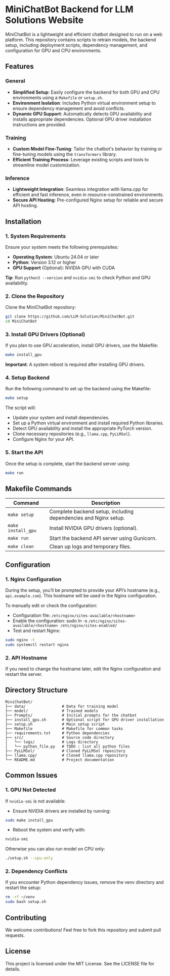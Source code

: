 # MiniChatBot Backend for LLM Solutions Website

MiniChatBot is a lightweight and efficient chatbot designed to run on a web platform. This repository contains scripts to retrain models, the backend setup, including deployment scripts, dependency management, and configuration for GPU and CPU environments.

## Features

### General

- **Simplified Setup**: Easily configure the backend for both GPU and CPU environments using a `Makefile` or `setup.sh`.
- **Environment Isolation**: Includes Python virtual environment setup to ensure dependency management and avoid conflicts.
- **Dynamic GPU Support**: Automatically detects GPU availability and installs appropriate dependencies. Optional GPU driver installation instructions are provided.

### Training

- **Custom Model Fine-Tuning**: Tailor the chatbot's behavior by training or fine-tuning models using the `transformers` library.
- **Efficient Training Process**: Leverage existing scripts and tools to streamline model customization.

### Inference

- **Lightweight Integration**: Seamless integration with llama.cpp for efficient and fast inference, even in resource-constrained environments.
- **Secure API Hosting**: Pre-configured Nginx setup for reliable and secure API hosting.

## Installation

### 1. System Requirements
Ensure your system meets the following prerequisites:
- **Operating System**: Ubuntu 24.04 or later
- **Python**: Version 3.12 or higher
- **GPU Support** (Optional): NVIDIA GPU with CUDA

**Tip**: Run `python3 --version` and `nvidia-smi` to check Python and GPU availability.

### 2. Clone the Repository

Clone the MiniChatBot repository:

```bash
git clone https://github.com/LLM-Solution/MiniChatBot.git
cd MiniChatBot
```

### 3. Install GPU Drivers (Optional)

If you plan to use GPU acceleration, install GPU drivers, use the Makefile:

```bash
make install_gpu
```

**Important**: A system reboot is required after installing GPU drivers.

### 4. Setup Backend

Run the following command to set up the backend using the Makefile:

```bash
make setup
```

The script will:
- Update your system and install dependencies.
- Set up a Python virtual environment and install required Python libraries.
- Detect GPU availability and install the appropriate PyTorch version.
- Clone necessary repositories (e.g., `llama.cpp`, `PyLLMSol`).
- Configure Nginx for your API.

### 5. Start the API

Once the setup is complete, start the backend server using:

```bash
make run
```

## Makefile Commands

| Command | Description |
| --- | --- |
| `make setup` | Complete backend setup, including dependencies and Nginx setup. |
| `make install_gpu` | Install NVIDIA GPU drivers (optional). |
| `make run` | Start the backend API server using Gunicorn. |
| `make clean` | Clean up logs and temporary files. |”

## Configuration

### 1. Nginx Configuration

During the setup, you’ll be prompted to provide your API’s hostname (e.g., `api.example.com`). This hostname will be used in the Nginx configuration.

To manually edit or check the configuration:

- Configuration file: `/etc/nginx/sites-available/<hostname>`
- Enable the configuration: sudo ln -s `/etc/nginx/sites-available/<hostname> /etc/nginx/sites-enabled/`
- Test and restart Nginx:

```bash
sudo nginx -t
sudo systemctl restart nginx
```

### 2. API Hostname

If you need to change the hostname later, edit the Nginx configuration and restart the server.

## Directory Structure

```plaintext
MiniChatBot/
├── data/                # Data for training model
├── model/               # Trained models
├── Prompts/             # Initial prompts for the chatbot
├── install_gpu.sh       # Optional script for GPU driver installation
├── setup.sh             # Main setup script
├── Makefile             # Makefile for common tasks
├── requirements.txt     # Python dependencies
├── src/                 # Source code directory
│   └── logs/            # Logs directory
│   └── python_file.py   # TODO : list all python files
├── PyLLMSol/            # Cloned PyLLMSol repository
├── llama.cpp/           # Cloned llama.cpp repository
└── README.md            # Project documentation
```

## Common Issues

### 1. GPU Not Detected

If `nvidia-smi` is not available:
- Ensure NVIDIA drivers are installed by running:
```bash
sudo make install_gpu
```
- Reboot the system and verify with:
```bash
nvidia-smi
```

Otherwise you can also run model on CPU only:
```bash
./setup.sh --cpu-only
```

### 2. Dependency Conflicts

If you encounter Python dependency issues, remove the venv directory and restart the setup:

```bash
rm -rf ~/venv
sudo bash setup.sh
```

## Contributing

We welcome contributions! Feel free to fork this repository and submit pull requests.

## License

This project is licensed under the MIT License. See the LICENSE file for details.
